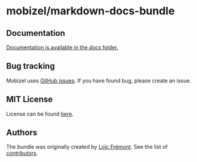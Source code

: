 # mobizel/markdown-docs-bundle

Documentation
-------------

[Documentation is available in the *docs* folder.](docs/index.md)

Bug tracking
------------

Mobizel uses [GitHub issues](https://github.com/mobizel/markdown-docs-bundle/issues).
If you have found bug, please create an issue.

MIT License
-----------

License can be found [here](https://github.com/mobizel/markdown-docs-bundle/blob/master/LICENSE).

Authors
-------

The bundle was originally created by [Loïc Frémont](https://github.com/loic425).
See the list of [contributors](https://github.com/mobizel/markdown-docs-bundle/contributors).
